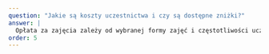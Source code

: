 ```yaml
---
question: "Jakie są koszty uczestnictwa i czy są dostępne zniżki?"
answer: |
  Opłata za zajęcia zależy od wybranej formy zajęć i częstotliwości uczestnictwa.
order: 5
---
```


